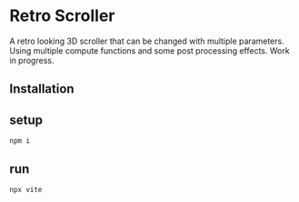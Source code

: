 # Retro Scroller 

A retro looking 3D scroller that can be changed with multiple parameters. Using multiple compute functions and some post processing effects.
Work in progress.

## Installation

## setup

```
npm i
```

## run

```
npx vite
```
